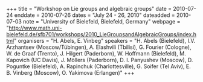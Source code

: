 +++
title = "Workshop on Lie groups and algebraic groups"
date = 2010-07-24
enddate = 2010-07-26
dates = "July 24 - 26, 2010"
dateadded = 2010-07-03
note = "University of Bielefeld, Bielefeld, Germany"
webpage = "http://www.math.uni-bielefeld.de/sfb701/workshops/2010_LieGroupsandAlgebraicGroups/index.html"
organisers = "H. Abels, E. Vinbeg"
speakers = "H. Abels (Bielefeld), I.V. Arzhantsev (Moscow/Tübingen),
A. Elashvili (Tbilisi), G. Fourier (Cologne),
W. de Graaf (Trento), J. Hilgert (Paderborn),
W. Hoffmann (Bielefeld), M. Kapovich (UC Davis),
J. Möllers (Paderborn), D. I. Panyushev (Moscow),
D. Poguntke (Bielefeld), A. Rapinchuk (Charlottesville),
G. Soifer (Tel Aviv), E. B. Vinberg (Moscow),
O. Yakimova (Erlangen)"
+++
